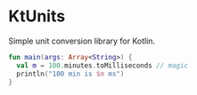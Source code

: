 # KtUnits

Simple unit conversion library for Kotlin.

```Kotlin
fun main(args: Array<String>) {
  val m = 100.minutes.toMilliseconds // magic
  println("100 min is $m ms")
}
```

